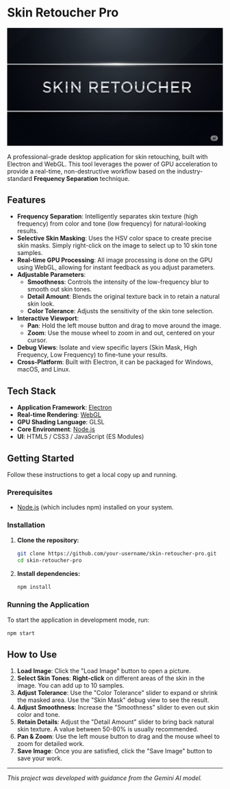 # Skin Retoucher Pro

![Project Banner](./Skin%20Retoucher.png) <!-- 您可以替換成自己的專案橫幅圖片 -->

A professional-grade desktop application for skin retouching, built with Electron and WebGL. This tool leverages the power of GPU acceleration to provide a real-time, non-destructive workflow based on the industry-standard **Frequency Separation** technique.

## Features

- **Frequency Separation**: Intelligently separates skin texture (high frequency) from color and tone (low frequency) for natural-looking results.
- **Selective Skin Masking**: Uses the HSV color space to create precise skin masks. Simply right-click on the image to select up to 10 skin tone samples.
- **Real-time GPU Processing**: All image processing is done on the GPU using WebGL, allowing for instant feedback as you adjust parameters.
- **Adjustable Parameters**:
    - **Smoothness**: Controls the intensity of the low-frequency blur to smooth out skin tones.
    - **Detail Amount**: Blends the original texture back in to retain a natural skin look.
    - **Color Tolerance**: Adjusts the sensitivity of the skin tone selection.
- **Interactive Viewport**:
    - **Pan**: Hold the left mouse button and drag to move around the image.
    - **Zoom**: Use the mouse wheel to zoom in and out, centered on your cursor.
- **Debug Views**: Isolate and view specific layers (Skin Mask, High Frequency, Low Frequency) to fine-tune your results.
- **Cross-Platform**: Built with Electron, it can be packaged for Windows, macOS, and Linux.

## Tech Stack

- **Application Framework**: [Electron](https://www.electronjs.org/)
- **Real-time Rendering**: [WebGL](https://get.webgl.org/)
- **GPU Shading Language**: GLSL
- **Core Environment**: [Node.js](https://nodejs.org/)
- **UI**: HTML5 / CSS3 / JavaScript (ES Modules)

## Getting Started

Follow these instructions to get a local copy up and running.

### Prerequisites

- [Node.js](https://nodejs.org/) (which includes npm) installed on your system.

### Installation

1.  **Clone the repository:**
    ```sh
    git clone https://github.com/your-username/skin-retoucher-pro.git
    cd skin-retoucher-pro
    ```

2.  **Install dependencies:**
    ```sh
    npm install
    ```

### Running the Application

To start the application in development mode, run:

```sh
npm start
```

## How to Use

1.  **Load Image**: Click the "Load Image" button to open a picture.
2.  **Select Skin Tones**: **Right-click** on different areas of the skin in the image. You can add up to 10 samples.
3.  **Adjust Tolerance**: Use the "Color Tolerance" slider to expand or shrink the masked area. Use the "Skin Mask" debug view to see the result.
4.  **Adjust Smoothness**: Increase the "Smoothness" slider to even out skin color and tone.
5.  **Retain Details**: Adjust the "Detail Amount" slider to bring back natural skin texture. A value between 50-80% is usually recommended.
6.  **Pan & Zoom**: Use the left mouse button to drag and the mouse wheel to zoom for detailed work.
7.  **Save Image**: Once you are satisfied, click the "Save Image" button to save your work.

---

*This project was developed with guidance from the Gemini AI model.*
